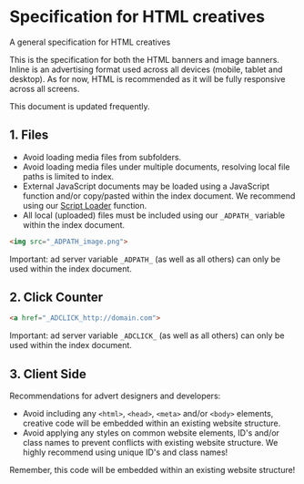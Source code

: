 # Specification for HTML creatives

A general specification for HTML creatives 

This is the specification for both the HTML banners and image banners. Inline is an advertising format used across all devices (mobile, tablet and desktop). As for now, HTML is recommended as it will be fully responsive across all screens.



This document is updated frequently.

## 1. Files
* Avoid loading media files from subfolders.
* Avoid loading media files under multiple documents, resolving local file paths is limited to index.
* External JavaScript documents may be loaded using a JavaScript function and/or copy/pasted within the index document. We recommend using our [Script Loader](http://www.github.com) function.
* All local (uploaded) files must be included using our `_ADPATH_` variable within the index document.

```html
<img src="_ADPATH_image.png">
```

Important: ad server variable `_ADPATH_` (as well as all others) can only be used within the index document.

## 2. Click Counter

```html
<a href="_ADCLICK_http://domain.com">
```

Important: ad server variable `_ADCLICK_` (as well as all others) can only be used within the index document.

## 3. Client Side

Recommendations for advert designers and developers:

* Avoid including any `<html>`, `<head>`, `<meta>` and/or `<body>` elements, creative code will be embedded within an existing website structure.
* Avoid applying any styles on common website elements, ID's and/or class names to prevent conflicts with existing website structure. We highly recommend using unique ID's and class names!

Remember, this code will be embedded within an existing website structure!
